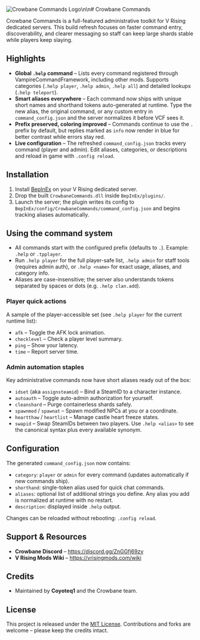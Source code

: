 ![Crowbane Commands Logo](logo.png)\n\n# Crowbane Commands

Crowbane Commands is a full-featured administrative toolkit for V Rising dedicated servers. This build refresh focuses on faster command entry, discoverability, and clearer messaging so staff can keep large shards stable while players keep slaying.

## Highlights
- **Global `.help` command** – Lists every command registered through VampireCommandFramework, including other mods. Supports categories (`.help player`, `.help admin`, `.help all`) and detailed lookups (`.help teleport`).
- **Smart aliases everywhere** – Each command now ships with unique short names and shorthand tokens auto-generated at runtime. Type the new alias, the original command, or any custom entry in `command_config.json` and the server normalizes it before VCF sees it.
- **Prefix preserved, coloring improved** – Commands continue to use the `.` prefix by default, but replies marked as `info` now render in blue for better contrast while errors stay red.
- **Live configuration** – The refreshed `command_config.json` tracks every command (player and admin). Edit aliases, categories, or descriptions and reload in game with `.config reload`.

## Installation
1. Install [BepInEx](https://docs.bepinex.dev/master/articles/user_guide/intro.html) on your V Rising dedicated server.
2. Drop the built `CrowbaneCommands.dll` inside `BepInEx/plugins/`.
3. Launch the server; the plugin writes its config to `BepInEx/config/CrowbaneCommands/command_config.json` and begins tracking aliases automatically.

## Using the command system
- All commands start with the configured prefix (defaults to `.`). Example: `.help` or `.tpplayer`.
- Run `.help player` for the full player-safe list, `.help admin` for staff tools (requires admin auth), or `.help <name>` for exact usage, aliases, and category info.
- Aliases are case-insensitive; the server also understands tokens separated by spaces or dots (e.g. `.help clan.add`).

### Player quick actions
A sample of the player-accessible set (see `.help player` for the current runtime list):
- `afk` – Toggle the AFK lock animation.
- `checklevel` – Check a player level summary.
- `ping` – Show your latency.
- `time` – Report server time.

### Admin automation staples
Key administrative commands now have short aliases ready out of the box:
- `idset` (aka `assignsteamid`) – Bind a SteamID to a character instance.
- `autoauth` – Toggle auto-admin authorization for yourself.
- `cleanshard` – Purge containerless shards safely.
- `spawnmod` / `spawnat` – Spawn modified NPCs at you or a coordinate.
- `heartthaw` / `heartlist` – Manage castle heart freeze states.
- `swapid` – Swap SteamIDs between two players.
Use `.help <alias>` to see the canonical syntax plus every available synonym.

## Configuration
The generated `command_config.json` now contains:
- `category`: `player` or `admin` for every command (updates automatically if new commands ship).
- `shorthand`: single-token alias used for quick chat commands.
- `aliases`: optional list of additional strings you define. Any alias you add is normalized at runtime with no restart.
- `description`: displayed inside `.help` output.

Changes can be reloaded without rebooting: `.config reload`.

## Support & Resources
- **Crowbane Discord** – <https://discord.gg/ZnGGfj69zv>
- **V Rising Mods Wiki** – <https://vrisingmods.com/wiki>

## Credits
- Maintained by **Coyoteq1** and the Crowbane team.

## License
This project is released under the [MIT License](LICENSE). Contributions and forks are welcome – please keep the credits intact.

